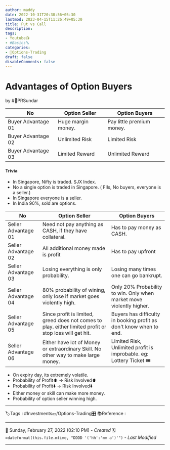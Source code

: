 ```yaml
---
author: maddy
date: 2022-10-31T20:30:56+05:30
lastmod: 2023-04-15T11:26:49+05:30
title: Put vs Call
description: 
tags:
- Youtube📺
- #Basics🔤 
categories: 
- 🤹Options-Trading
draft: false
disableComments: false
---
```

# Advantages of Option Buyers
by #🧔PRSundar 

| No  | Option Seller | Option Buyers |
| --- | ---- | --- |
| Buyer Advantage 01   |  Huge margin money.    |  Pay little premium money.   |
| Buyer Advantage 02   |   Unlimited Risk   |   Limited Risk  |
| Buyer Advantage 03    |   Limited Reward  |   Unlimited Reward  |

#### Trivia
- In Singapore, Nifty is traded. SJX Index.
- No a single option is traded in Singapore. ( FIIs, No buyers, everyone is a seller.)
- In Singapore everyone is a seller.
- In India 90%, sold are options.

| No                  | Option Seller                                                       | Option Buyers                                                        |
| ------------------- | ------------------------------------------------------------------- | -------------------------------------------------------------------- |
| Seller Advantage 01 | Need not pay anything as CASH, if they have collateral.             | Has to pay money as CASH.                                            |
| Seller Advantage 02 | All additional money made is profit                                 | Has to pay upfront                                                   |
| Seller Advantage 03 | Losing everything is only probability.                              | Losing many times one can go bankrupt.                               |
| Seller Advantage 04 | 80% probability of wining, only lose if market goes violently high. | Only 20% Probability to win. Only when market move violently higher. |
| Seller Advantage 05 | Since profit is limited, greed does not comes to play. either limited profit or stop loss will get hit.                                                                    | Buyers has difficulty in booking profit as don't know when to end.   |
| Seller Advantage 06 | Either have lot of Money or extraordinary Skill. No other way to make large money.| Limited Risk, Unlimited profit is improbable. eg: Lottery Ticket 🎟️                                                                    |

- On expiry day, its extremely volatile.
- Probability of Profit⬆️ -> Risk Involved⬆️
- Probability of Profit⬇️ -> Risk Involved⬇️
- Either money or skill can make more money.
- Probability of option seller winning high.

---
🏷️Tags : #Investments💷/Options-Trading🎛️ 
📚Reference :

---
📅   Sunday, February 27, 2022  (02:10 PM) - *Created*
🗓️ `=dateformat(this.file.mtime, "DDDD '('hh':'mm a')'")` - *Last Modified* 

---

